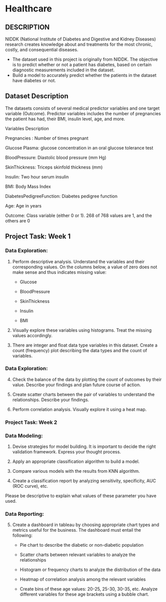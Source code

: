 # Healthcare

## DESCRIPTION

NIDDK (National Institute of Diabetes and Digestive and Kidney Diseases) research creates knowledge about and treatments for the most chronic, costly, and consequential diseases.

- The dataset used in this project is originally from NIDDK. The objective is to predict whether or not a patient has diabetes, based on certain diagnostic measurements included in the dataset.
- Build a model to accurately predict whether the patients in the dataset have diabetes or not.
 

## Dataset Description

The datasets consists of several medical predictor variables and one target variable (Outcome). Predictor variables includes the number of pregnancies the patient has had, their BMI, insulin level, age, and more.

 

Variables	    Description

Pregnancies :	Number of times pregnant

Glucose	Plasma:  glucose concentration in an oral glucose tolerance test

BloodPressure:	Diastolic blood pressure (mm Hg)

SkinThickness:	Triceps skinfold thickness (mm)

Insulin:	Two hour serum insulin

BMI:	Body Mass Index

DiabetesPedigreeFunction: 	Diabetes pedigree function

Age:	Age in years

Outcome:	Class variable (either 0 or 1). 268 of 768 values are 1, and the others are 0


## Project Task: Week 1

### Data Exploration:

1.  Perform descriptive analysis. Understand the variables and their corresponding values. On the columns below, a value of zero does not make sense and thus indicates missing value:

    - Glucose

    - BloodPressure

    - SkinThickness

    - Insulin

    - BMI

2.  Visually explore these variables using histograms. Treat the missing values accordingly.

3.  There are integer and float data type variables in this dataset. Create a count (frequency) plot describing the data types and the count of variables. 

 

### Data Exploration:

4.  Check the balance of the data by plotting the count of outcomes by their value. Describe your findings and plan future course of action.

5.  Create scatter charts between the pair of variables to understand the relationships. Describe your findings.

6.  Perform correlation analysis. Visually explore it using a heat map.

 

### Project Task: Week 2

### Data Modeling:

1.  Devise strategies for model building. It is important to decide the right validation framework. Express your thought process. 

2.  Apply an appropriate classification algorithm to build a model.

3.  Compare various models with the results from KNN algorithm.

4.  Create a classification report by analyzing sensitivity, specificity, AUC (ROC curve), etc.

Please be descriptive to explain what values of these parameter you have used.

 

### Data Reporting:

5.  Create a dashboard in tableau by choosing appropriate chart types and metrics useful for the business. The dashboard must entail the following:

    - Pie chart to describe the diabetic or non-diabetic population

    - Scatter charts between relevant variables to analyze the relationships

    - Histogram or frequency charts to analyze the distribution of the data

    - Heatmap of correlation analysis among the relevant variables

    - Create bins of these age values: 20-25, 25-30, 30-35, etc. Analyze different variables for these age brackets using a bubble chart.
